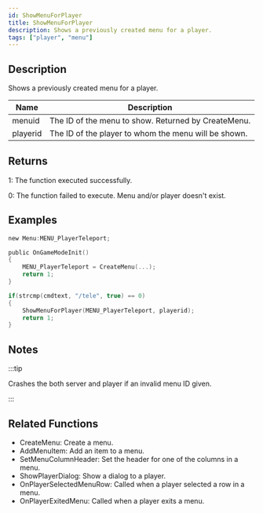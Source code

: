 ```yaml
---
id: ShowMenuForPlayer
title: ShowMenuForPlayer
description: Shows a previously created menu for a player.
tags: ["player", "menu"]
---
```


## Description

Shows a previously created menu for a player.

| Name     | Description                                          |
| -------- | ---------------------------------------------------- |
| menuid   | The ID of the menu to show. Returned by CreateMenu.  |
| playerid | The ID of the player to whom the menu will be shown. |

## Returns

1: The function executed successfully.

0: The function failed to execute. Menu and/or player doesn't exist.

## Examples

```c
new Menu:MENU_PlayerTeleport;

public OnGameModeInit()
{
    MENU_PlayerTeleport = CreateMenu(...);
    return 1;
}

if(strcmp(cmdtext, "/tele", true) == 0)
{
    ShowMenuForPlayer(MENU_PlayerTeleport, playerid);
    return 1;
}
```

## Notes

:::tip

Crashes the both server and player if an invalid menu ID given.

:::

## Related Functions

- CreateMenu: Create a menu.
- AddMenuItem: Add an item to a menu.
- SetMenuColumnHeader: Set the header for one of the columns in a menu.
- ShowPlayerDialog: Show a dialog to a player.
- OnPlayerSelectedMenuRow: Called when a player selected a row in a menu.
- OnPlayerExitedMenu: Called when a player exits a menu.
